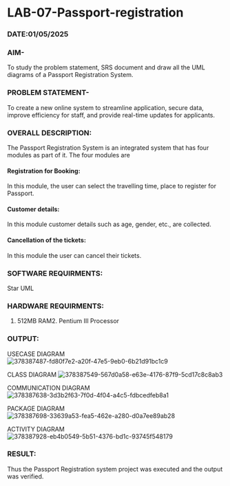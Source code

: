 # LAB-07-Passport-registration
### DATE:01/05/2025
### AIM-
To study the problem statement, SRS document and draw all the UML diagrams of a
Passport Registration System.

### PROBLEM STATEMENT-
To create a new online system to streamline application, secure data, improve efficiency for staff, and provide real-time updates for applicants.

### OVERALL DESCRIPTION:
The Passport Registration System is an integrated system that has four modules as part of
it. The four modules are
#### Registration for Booking:
In this module, the user can select the travelling time, place to register for Passport.
#### Customer details:
In this module customer details such as age, gender, etc., are collected.
#### Cancellation of the tickets:
In this module the user can cancel their tickets.
### SOFTWARE REQUIRMENTS:
Star UML
### HARDWARE REQUIRMENTS:
1. 512MB RAM2. Pentium III Processor

### OUTPUT:

USECASE DIAGRAM
![378387487-fd80f7e2-a20f-47e5-9eb0-6b21d91bc1c9](https://github.com/user-attachments/assets/12231c74-799b-4620-adf4-94cf312d1f95)

CLASS DIAGRAM
![378387549-567d0a58-e63e-4176-87f9-5cd17c8c8ab3](https://github.com/user-attachments/assets/bb060cd0-6689-494e-9d53-9dfbe7079122)

COMMUNICATION DIAGRAM
![378387638-3d3b2f63-7f0d-4f04-a4c5-fdbcedfeb8a1](https://github.com/user-attachments/assets/02fec4f4-7457-49a2-ae70-6d18d436abab)

PACKAGE DIAGRAM
![378387698-33639a53-fea5-462e-a280-d0a7ee89ab28](https://github.com/user-attachments/assets/be26bf86-840a-405a-9488-8a529e31cb0e)

ACTIVITY DIAGRAM
![378387928-eb4b0549-5b51-4376-bd1c-93745f548179](https://github.com/user-attachments/assets/c7e06597-10d4-479e-81f5-67650d57f269)

### RESULT:
Thus the Passport Registration system project was executed and the output was verified.
